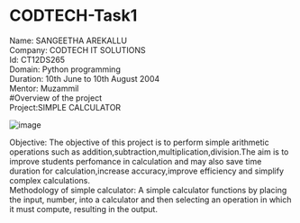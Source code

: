 # CODTECH-Task1
Name:
 SANGEETHA AREKALLU  
Company:
CODTECH IT SOLUTIONS   
Id:
CT12DS265  
Domain:
Python programming  
Duration:
10th June to 10th August 2004   
Mentor:
Muzammil  
#Overview of the project  
Project:SIMPLE CALCULATOR 

![image](https://github.com/sangeethaarekallu/CODTECH-Task1/assets/172568858/82ec6203-f5c6-4b6b-84ed-d506f6d0058c)


Objective:
The objective of this project is to perform simple arithmetic operations such as addition,subtraction,multiplication,division.The aim is to improve students perfomance in calculation and may also save time duration for calculation,increase accuracy,improve efficiency and simplify complex calculations.  
Methodology of simple calculator:
A simple calculator functions by placing the input, number, into a calculator and then selecting an operation in which it must compute, resulting in the output.
